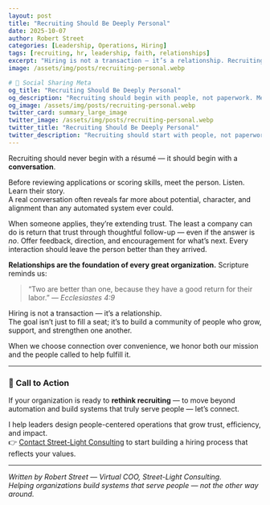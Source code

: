 ```yaml
---
layout: post
title: "Recruiting Should Be Deeply Personal"
date: 2025-10-07
author: Robert Street
categories: [Leadership, Operations, Hiring]
tags: [recruiting, hr, leadership, faith, relationships]
excerpt: "Hiring is not a transaction — it’s a relationship. Recruiting should be deeply personal, rooted in genuine connection, honest feedback, and respect for each person’s worth."
image: /assets/img/posts/recruiting-personal.webp

# 🔗 Social Sharing Meta
og_title: "Recruiting Should Be Deeply Personal"
og_description: "Recruiting should begin with people, not paperwork. Meet candidates first, offer feedback, and build relationships rooted in trust and faith."
og_image: /assets/img/posts/recruiting-personal.webp
twitter_card: summary_large_image
twitter_image: /assets/img/posts/recruiting-personal.webp
twitter_title: "Recruiting Should Be Deeply Personal"
twitter_description: "Recruiting should start with people, not paperwork. Relationships come first."
---
```


Recruiting should never begin with a résumé — it should begin with a **conversation**.  

Before reviewing applications or scoring skills, meet the person. Listen. Learn their story.  
A real conversation often reveals far more about potential, character, and alignment than any automated system ever could.

When someone applies, they’re extending trust. The least a company can do is return that trust through thoughtful follow-up — even if the answer is *no*. Offer feedback, direction, and encouragement for what’s next. Every interaction should leave the person better than they arrived.

**Relationships are the foundation of every great organization.** Scripture reminds us:  

> “Two are better than one, because they have a good return for their labor.” — *Ecclesiastes 4:9*  

Hiring is not a transaction — it’s a relationship.  
The goal isn’t just to fill a seat; it’s to build a community of people who grow, support, and strengthen one another.

When we choose connection over convenience, we honor both our mission and the people called to help fulfill it.

---

### 🌟 Call to Action

If your organization is ready to **rethink recruiting** — to move beyond automation and build systems that truly serve people — let’s connect.  

I help leaders design people-centered operations that grow trust, efficiency, and impact.  
👉 [Contact Street-Light Consulting](/contact/) to start building a hiring process that reflects your values.

---

*Written by Robert Street — Virtual COO, Street-Light Consulting.*  
*Helping organizations build systems that serve people — not the other way around.*
